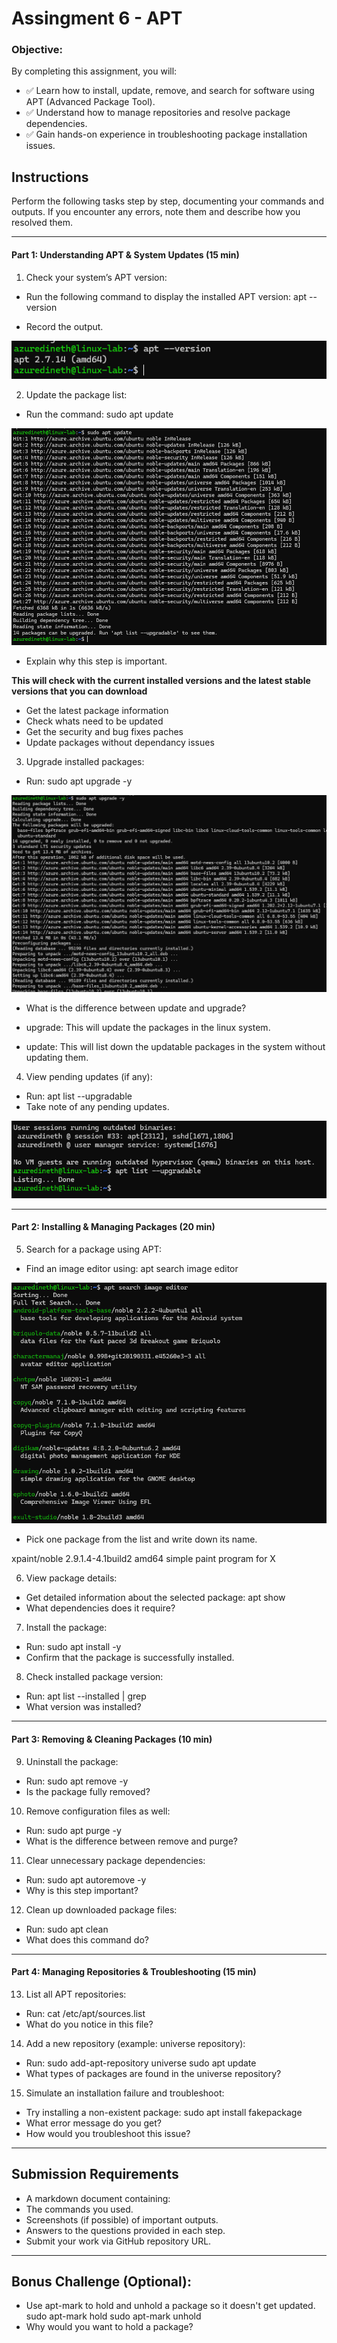 # Assingment 6 - APT

### Objective:

By completing this assignment, you will:

- ✅ Learn how to install, update, remove, and search for software using APT (Advanced Package Tool).
- ✅ Understand how to manage repositories and resolve package dependencies.
- ✅ Gain hands-on experience in troubleshooting package installation issues.

## Instructions

Perform the following tasks step by step, documenting your commands and outputs. If you encounter any errors, note them and describe how you resolved them.

---

#### Part 1: Understanding APT & System Updates (15 min)

1. Check your system’s APT version:

- Run the following command to display the installed APT version:
  apt --version

- Record the output.

![](./Images/1.png)

2. Update the package list:

- Run the command:
  sudo apt update

![](./Images/2.png)

- Explain why this step is important.

**This will check with the current installed versions and the latest stable versions that you can download**

- Get the latest package information
- Check whats need to be updated
- Get the security and bug fixes paches
- Update packages without dependancy issues

3. Upgrade installed packages:

- Run:
  sudo apt upgrade -y

![](./Images/3.png)

- What is the difference between update and upgrade?

- upgrade: This will update the packages in the linux system.

- update: This will list down the updatable packages in the system without updating them.

4. View pending updates (if any):

- Run:
  apt list --upgradable
- Take note of any pending updates.

![](./Images/4.png)

---

#### Part 2: Installing & Managing Packages (20 min)

5. Search for a package using APT:

- Find an image editor using:
  apt search image editor

![](./Images/5.png)

- Pick one package from the list and write down its name.

xpaint/noble 2.9.1.4-4.1build2 amd64
simple paint program for X

6. View package details:

- Get detailed information about the selected package:
  apt show <package-name>
- What dependencies does it require?

7. Install the package:

- Run:
  sudo apt install <package-name> -y
- Confirm that the package is successfully installed.

8. Check installed package version:

- Run:
  apt list --installed | grep <package-name>
- What version was installed?

---

#### Part 3: Removing & Cleaning Packages (10 min)

9. Uninstall the package:

- Run:
  sudo apt remove <package-name> -y
- Is the package fully removed?

10. Remove configuration files as well:

- Run:
  sudo apt purge <package-name> -y
- What is the difference between remove and purge?

11. Clear unnecessary package dependencies:

- Run:
  sudo apt autoremove -y
- Why is this step important?

12. Clean up downloaded package files:

- Run:
  sudo apt clean
- What does this command do?

---

#### Part 4: Managing Repositories & Troubleshooting (15 min)

13. List all APT repositories:

- Run:
  cat /etc/apt/sources.list
- What do you notice in this file?

14. Add a new repository (example: universe repository):

- Run:
  sudo add-apt-repository universe
  sudo apt update
- What types of packages are found in the universe repository?

15. Simulate an installation failure and troubleshoot:

- Try installing a non-existent package:
  sudo apt install fakepackage
- What error message do you get?
- How would you troubleshoot this issue?

---

## Submission Requirements

- A markdown document containing:
- The commands you used.
- Screenshots (if possible) of important outputs.
- Answers to the questions provided in each step.
- Submit your work via GitHub repository URL.

---

## Bonus Challenge (Optional):

- Use apt-mark to hold and unhold a package so it doesn't get updated.
  sudo apt-mark hold <package-name>
  sudo apt-mark unhold <package-name>
- Why would you want to hold a package?
